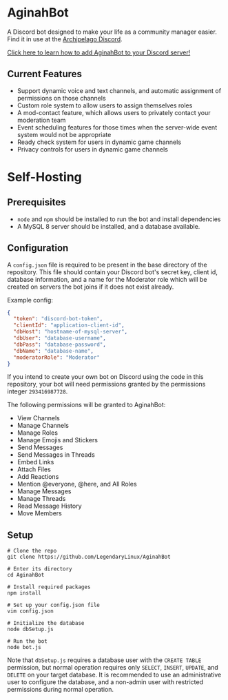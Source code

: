 # AginahBot
A Discord bot designed to make your life as a community manager easier.  
Find it in use at the [Archipelago Discord](https://discord.gg/B5pjMYy).

[Click here to learn how to add AginahBot to your Discord server!](https://github.com/LegendaryLinux/AginahBot/wiki/Using-AginahBot-on-Your-Discord-Server)

## Current Features
- Support dynamic voice and text channels, and automatic assignment of permissions on those channels
- Custom role system to allow users to assign themselves roles
- A mod-contact feature, which allows users to privately contact your moderation team
- Event scheduling features for those times when the server-wide event system would not be appropriate
- Ready check system for users in dynamic game channels
- Privacy controls for users in dynamic game channels

# Self-Hosting

## Prerequisites
- `node` and `npm` should be installed to run the bot and install dependencies
- A MySQL 8 server should be installed, and a database available.

## Configuration
A `config.json` file is required to be present in the base directory of the repository. This file should contain
your Discord bot's secret key, client id, database information, and a name for the Moderator role which
will be created on servers the bot joins if it does not exist already. 

Example config:
```json
{
  "token": "discord-bot-token",
  "clientId": "application-client-id",
  "dbHost": "hostname-of-mysql-server",
  "dbUser": "database-username",
  "dbPass": "database-password",
  "dbName": "database-name",
  "moderatorRole": "Moderator"
}
```

If you intend to create your own bot on Discord using the code in this repository, your bot will need
permissions granted by the permissions integer `293416987728`.

The following permissions will be granted
to AginahBot:
- View Channels
- Manage Channels
- Manage Roles
- Manage Emojis and Stickers
- Send Messages
- Send Messages in Threads
- Embed Links
- Attach Files
- Add Reactions
- Mention @everyone, @here, and All Roles
- Manage Messages
- Manage Threads
- Read Message History
- Move Members

## Setup
```shell script
# Clone the repo
git clone https://github.com/LegendaryLinux/AginahBot

# Enter its directory
cd AginahBot

# Install required packages
npm install

# Set up your config.json file
vim config.json

# Initialize the database
node dbSetup.js

# Run the bot
node bot.js
```

Note that `dbSetup.js` requires a database user with the `CREATE TABLE` permission, but normal operation requires
only `SELECT`, `INSERT`, `UPDATE`, and `DELETE` on your target database. It is recommended to use an administrative
user to configure the database, and a non-admin user with restricted permissions during normal operation.
